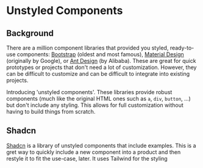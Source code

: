 # Unstyled Components

## Background

There are a million component libraries that provided you styled, ready-to-use components: [Bootstrap](https://getbootstrap.com/) (oldest and most famous), [Material Design](https://m3.material.io/components) (originally by Google), or [Ant Design](https://ant.design/) (by Alibaba). These are great for quick prototypes or projects that don't need a lot of customization. However, they can be difficult to customize and can be difficult to integrate into existing projects.

Introducing 'unstyled components'. These libraries provide robust components (much like the original HTML ones such as `a`, `div`, `button`, ...) but don't include any styling. This allows for full customization without having to build things from scratch.

## Shadcn

[Shadcn](https://ui.shadcn.com/) is a library of unstyled components that include examples. This is a gret way to quickly include a new component into a product and then restyle it to fit the use-case, later. It uses Tailwind for the styling
